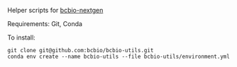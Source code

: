 Helper scripts for [bcbio-nextgen](https://github.com/bcbio/bcbio-nextgen)

Requirements: Git, Conda

To install:
```shell
git clone git@github.com:bcbio/bcbio-utils.git
conda env create --name bcbio-utils --file bcbio-utils/environment.yml
```
